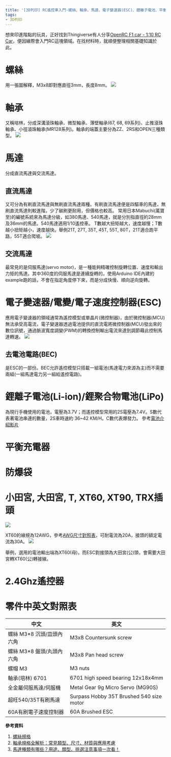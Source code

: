 ```yaml
---
title: '[3D列印] RC遙控車入門-螺絲、軸承、馬達、電子變速器(ESC)、鋰離子電池、平衡充電器、插頭、2.4Ghz遙控器'
tags:
- 3D列印
---
```

想來印進階點的玩具，正好找到Thingiverse有人分享[OpenRC F1 car - 1:10 RC Car](https://www.thingiverse.com/thing:1193309)，便因緣際會入門RC這塊領域。在找材料時，就順便整理相關基礎知識於此。
<!--more-->

# 螺絲

用一張圖解釋，M3x8即對應直徑3mm，長度8mm。
![](/assets/m3.png)

# 軸承

又稱培林，分成深溝滾珠軸承、微型軸承、薄壁軸承(67, 68, 69系列)、止推滾珠軸承、小徑滾珠軸承(MR128系列)。軸承的端蓋主要分為ZZ、2RS和OPEN三種類型。
![](/assets/bearing.png)

# 馬達

分成直流馬達與交流馬達。

## 直流馬達

又可分為有刷直流馬達與無刷直流馬達兩種。有刷直流馬達便是四驅車的馬達，無刷直流馬達則較進階，少了碳刷更耐用，但價格也較高。
常用日本Mabuchi(萬寶至)的編號系統來為馬達分級，如380馬達、540馬達，就是分別指直徑約28mm及36mm的馬達。540馬達適用1/10遙控車。
T數越大扭矩越大，速度越慢；T數越小扭矩越小，速度越快。舉例21T, 27T, 35T, 45T, 55T, 80T，21T適合跑平路，55T適合爬坡。
![](/assets/motor.png)

## 交流馬達

最常見的是伺服馬達(servo motor)，是一種能夠精確控制旋轉位置、速度和輸出力矩的馬達。其中360度的伺服馬達是連續旋轉的，使用Arduino IDE內建的example跑的話，不會在指定角度停下來，而是分成快慢、順向逆向旋轉。

# 電子變速器/電變/電子速度控制器(ESC)

應用電子變速器的領域通常為遙控模型或單晶片(微控制器)，由於微控制器(MCU)無法承受高電流，電子變速器透過電池提供的直流電將微控制器(MCU)發出來的數位訊號，通過脈波寬度調變(PWM)的轉換控制輸出電流來達到調節藉此控制馬達轉速。
![](/assets/esc.png)

## 去電池電路(BEC)

是ESC的一部份。BEC允許遙控模型只搭載一組電池(馬達電力來源為主)而不需要兩組(一組馬達電力另一組給遙控電路)。

# 鋰離子電池(Li-ion)/鋰聚合物電池(LiPo) 

為現行手機使用的電池，電壓為3.7V；而遙控模型常用的2S電壓為7.4V。S數代表著電池串連的數量，2S車時速約 36~42 KM/H。C數代表爆發力。
參考[電池介紹影片](https://youtu.be/FhCqE8k54fE)

# 平衡充電器

# 防爆袋

# 小田宮, 大田宮, T, XT60, XT90, TRX插頭

![](/assets/wire.png)

XT60的線規為12AWG，參考[AWG尺寸對照表](https://zh.wikipedia.org/zh-tw/美国线规#AWG尺寸对照表)，可耐電流為20A，接頭的額定電流為30A。
![](/assets/xt60.jpg)

舉例，選用的電池輸出端為XT60(母)，而ESC對接頭為大田宮(公)頭，會需要大田宮轉XT60(公)轉接線。

# 2.4Ghz遙控器

# 零件中英文對照表

|中文                   |英文                   |
|-----------------------|----------------------|
|螺絲 M3*8 沉頭/皿頭內六角|M3x8 Countersunk screw|
|螺絲 M3*8 盤頭/丸頭內六角|M3x8 Pan head screw   |
|螺帽 M3                 |M3 nuts               |
|軸承(培林) 6701         |6701 high speed bearing 12x18x4mm|
|全金屬伺服馬達/伺服機    |Metal Gear 9g Micro Servo (MG90S)|
|超旺540/35T有刷馬達     |Surpass Hobby 35T Brushed 540 size motor|
|60A有刷電子速度控制器    |60A Brushed ESC       |

**參考資料**
1. [螺絲規格](https://screwtechbuy.com/collections/%E8%9E%BA%E7%B5%B2-f%E9%A0%AD)
2. [軸承規格全解析：常見類型、尺寸、材質與應用考慮](https://iskbearing.com.tw/news/knowledge/introduction-to-bearing-specifications)
3. [馬達種類有哪些？用途、類型、挑選注意事項一次看！](https://www.sesamemotor.com/blog_detail/motor-select-tips)